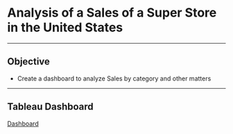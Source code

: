 # Analysis of a Sales of a Super Store in the United States
---
## Objective
* Create a dashboard to analyze Sales by category and other matters

---
## Tableau Dashboard
[Dashboard](https://public.tableau.com/app/profile/ricardo7129/viz/DataVisualization01_16633590124200/Dashboard1)